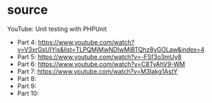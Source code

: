 # source

YouTube: Unit testing with PHPUnit

- Part 4: https://www.youtube.com/watch?v=V3xrGsUIYis&list=TLPQMjMwNDIwMjBTQhz8yGOLaw&index=4
- Part 5: https://www.youtube.com/watch?v=-FSf3o3mUy8
- Part 6: https://www.youtube.com/watch?v=C8TyAhV9-WM
- Part 7: https://www.youtube.com/watch?v=M3Iakg1AstY
- Part 8:
- Part 9:
- Part 10:
